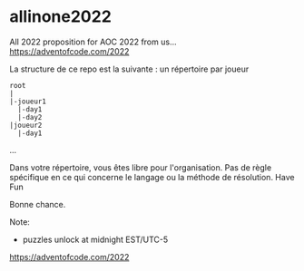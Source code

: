 # allinone2022
All 2022 proposition for AOC 2022 from us... https://adventofcode.com/2022

La structure de ce repo est la suivante :
un répertoire par joueur

    root
    |
    |-joueur1
      |-day1
      |-day2
    |joueur2
      |-day1
...

Dans votre répertoire, vous êtes libre pour l'organisation.
Pas de règle spécifique en ce qui concerne le langage ou la méthode de résolution.
Have Fun

Bonne chance.

Note:
- puzzles unlock at midnight EST/UTC-5

https://adventofcode.com/2022
